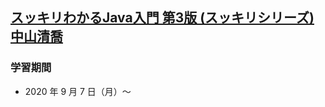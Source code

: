 ## [スッキリわかるJava入門 第3版 (スッキリシリーズ)   中山清喬](https://www.amazon.co.jp/dp/4295007803)

### 学習期間

- 2020 年 9 月 7 日（月）〜
